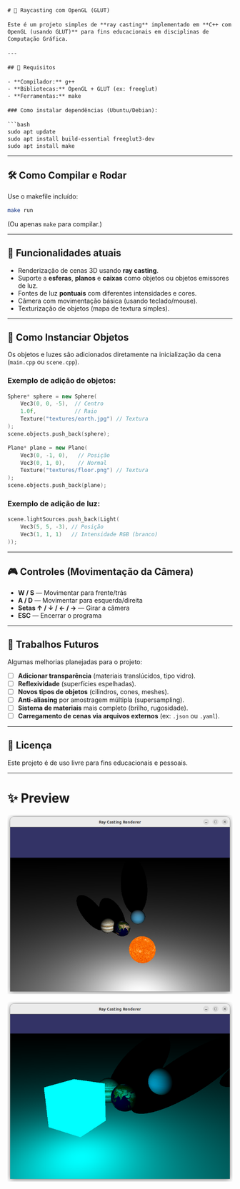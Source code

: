 ```
# 🔦 Raycasting com OpenGL (GLUT)

Este é um projeto simples de **ray casting** implementado em **C++ com OpenGL (usando GLUT)** para fins educacionais em disciplinas de Computação Gráfica.

---

## 🚀 Requisitos

- **Compilador:** g++
- **Bibliotecas:** OpenGL + GLUT (ex: freeglut)
- **Ferramentas:** make

### Como instalar dependências (Ubuntu/Debian):

```bash
sudo apt update
sudo apt install build-essential freeglut3-dev
sudo apt install make
```

---

## 🛠️ Como Compilar e Rodar

Use o makefile incluído:

```bash
make run
```

(Ou apenas `make` para compilar.)

---

## 🎨 Funcionalidades atuais

- Renderização de cenas 3D usando **ray casting**.
- Suporte a **esferas**, **planos** e **caixas** como objetos ou objetos emissores de luz.
- Fontes de luz **pontuais** com diferentes intensidades e cores.
- Câmera com movimentação básica (usando teclado/mouse).
- Texturização de objetos (mapa de textura simples).

---

## 🧱 Como Instanciar Objetos

Os objetos e luzes são adicionados diretamente na inicialização da cena (`main.cpp` ou `scene.cpp`).

### Exemplo de adição de objetos:

```cpp
Sphere* sphere = new Sphere(
    Vec3(0, 0, -5),  // Centro
    1.0f,            // Raio
    Texture("textures/earth.jpg") // Textura
);
scene.objects.push_back(sphere);
```

```cpp
Plane* plane = new Plane(
    Vec3(0, -1, 0),   // Posição
    Vec3(0, 1, 0),    // Normal
    Texture("textures/floor.png") // Textura
);
scene.objects.push_back(plane);
```

### Exemplo de adição de luz:

```cpp
scene.lightSources.push_back(Light(
    Vec3(5, 5, -3), // Posição
    Vec3(1, 1, 1)   // Intensidade RGB (branco)
));
```

---

## 🎮 Controles (Movimentação da Câmera)

- **W / S** — Movimentar para frente/trás
- **A / D** — Movimentar para esquerda/direita
- **Setas ↑ / ↓ / ← / →** — Girar a câmera
- **ESC** — Encerrar o programa

---

## 🎯 Trabalhos Futuros

Algumas melhorias planejadas para o projeto:

- [ ] **Adicionar transparência** (materiais translúcidos, tipo vidro).
- [ ] **Reflexividade** (superfícies espelhadas).
- [ ] **Novos tipos de objetos** (cilindros, cones, meshes).
- [ ] **Anti-aliasing** por amostragem múltipla (supersampling).
- [ ] **Sistema de materiais** mais completo (brilho, rugosidade).
- [ ] **Carregamento de cenas via arquivos externos** (ex: `.json` ou `.yaml`).

---

## 📄 Licença

Este projeto é de uso livre para fins educacionais e pessoais.

---

# ✨ Preview

![Esfera luminosa com textura](images/sun_light.png)

![Cubo luminoso cor sólida](images/ciano_cube.png)


```
